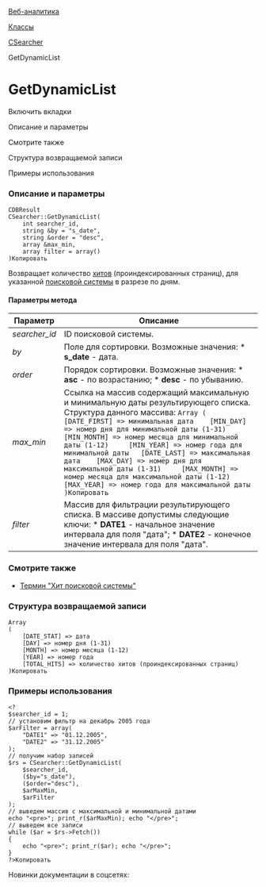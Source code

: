 [Веб-аналитика](/api_help/statistic/index.php)

[Классы](/api_help/statistic/classes/index.php)

[CSearcher](/api_help/statistic/classes/csearcher/index.php)

GetDynamicList

GetDynamicList
==============

Включить вкладки

Описание и параметры

Смотрите также

Структура возвращаемой записи

Примеры использования

### Описание и параметры

```
CDBResult
CSearcher::GetDynamicList(
	int searcher_id,
	string &by = "s_date",
	string &order = "desc",
	array &max_min,
	array filter = array()
)Копировать
```

Возвращает количество [хитов](/api_help/statistic/terms.php#search_hit) (проиндексированных страниц), для указанной [поисковой системы](/api_help/statistic/terms.php#search) в разрезе по дням.

#### Параметры метода

| Параметр | Описание |
| --- | --- |
| *searcher\_id* | ID поисковой системы. |
| *by* | Поле для сортировки. Возможные значения:  * **s\_date** - дата. |
| *оrder* | Порядок сортировки. Возможные значения:  * **asc** - по возрастанию; * **desc** - по убыванию. |
| *max\_min* | Ссылка на массив содержащий максимальную и минимальную даты результирующего списка. Структура данного массива:  ``` Array ( 	[DATE_FIRST] => минимальная дата 	[MIN_DAY] => номер дня для минимальной даты (1-31) 	[MIN_MONTH] => номер месяца для минимальной даты (1-12) 	[MIN_YEAR] => номер года для минимальной даты 	[DATE_LAST] => максимальная дата 	[MAX_DAY] => номер дня для максимальной даты (1-31) 	[MAX_MONTH] => номер месяца для максимальной даты (1-12) 	[MAX_YEAR] => номер года для максимальной даты )Копировать ``` |
| *filter* | Массив для фильтрации результирующего списка. В массиве допустимы следующие ключи:  * **DATE1** - начальное значение интервала для поля "дата"; * **DATE2** - конечное значение интервала для поля "дата". |

### Смотрите также

* [Термин "Хит поисковой системы"](/api_help/statistic/terms.php#search_hit)

### Структура возвращаемой записи

```
Array
(
	[DATE_STAT] => дата
	[DAY] => номер дня (1-31)
	[MONTH] => номер месяца (1-12)
	[YEAR] => номер года
	[TOTAL_HITS] => количество хитов (проиндексированных страниц)
)Копировать
```

### Примеры использования

```
<?
$searcher_id = 1;
// установим фильтр на декабрь 2005 года
$arFilter = array(
	"DATE1" => "01.12.2005",
	"DATE2" => "31.12.2005"
);
// получим набор записей
$rs = CSearcher::GetDynamicList(
	$searcher_id, 
	($by="s_date"), 
	($order="desc"), 
	$arMaxMin, 
	$arFilter
);
// выведем массив с максимальной и минимальной датами
echo "<pre>"; print_r($arMaxMin); echo "</pre>";    
// выведем все записи
while ($ar = $rs->Fetch())
{
	echo "<pre>"; print_r($ar); echo "</pre>";    
}
?>Копировать
```

Новинки документации в соцсетях: